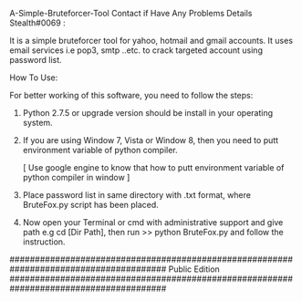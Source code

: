 A-Simple-Bruteforcer-Tool Contact if Have Any Problems Details Stealth#0069
:

It is a simple bruteforcer tool for yahoo, hotmail and gmail accounts. It uses email services i.e pop3, smtp ..etc. to crack targeted account using password list.



How To Use:

For better working of this software, you need to follow the steps:

1.	Python 2.7.5 or upgrade version should be install in your operating system.

2.	If you are using Window 7, Vista or Window 8, then you need to putt environment 
	variable of python compiler.
	
	[ Use google engine to know that how to putt environment variable of 
	python compiler in window ]

3.	Place password list in same directory with .txt format, where BruteFox.py script 
	has been placed.

4.	Now open your Terminal or cmd with administrative support and 
	give path e.g cd [Dir Path], then run >> python BruteFox.py 
	and follow the instruction.










#######################################################################################
			Public Edition
####################################################################################### 
